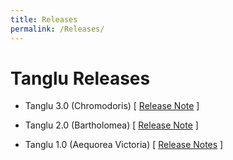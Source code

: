 ```yaml
---
title: Releases
permalink: /Releases/
---
```


Tanglu Releases
===============

-   Tanglu 3.0 (Chromodoris) \[ [Release Note](//ChromodorisReleaseNotes "wikilink") \]

<!-- -->

-   Tanglu 2.0 (Bartholomea) \[ [Release Note](//BartholomeaReleaseNotes "wikilink") \]

<!-- -->

-   Tanglu 1.0 (Aequorea Victoria) \[ [Release Notes](//AequoreaReleaseNotes "wikilink") \]
